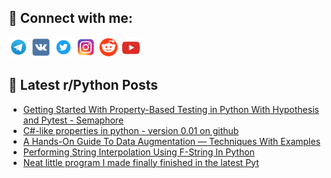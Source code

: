 ## 🔎 Connect with me:
[<img src="https://github.com/bullbesh/bullbesh/blob/main/images/Telegram.png" width="32" height="32" />](https://t.me/bullbesh)
[<img src="https://github.com/bullbesh/bullbesh/blob/main/images/VK.png" width="32" height="32" />](https://vk.com/bullbesh)
[<img src="https://github.com/bullbesh/bullbesh/blob/main/images/Twitter.png" width="32" height="32" />](https://twitter.com/bullbesh1)
[<img src="https://github.com/bullbesh/bullbesh/blob/main/images/Instagram.png" width="32" height="32" />](https://www.instagram.com/bullbesh)
[<img src="https://github.com/bullbesh/bullbesh/blob/main/images/Reddit.png" width="32" height="32" />](https://www.reddit.com/user/bullbesh)
[<img src="https://github.com/bullbesh/bullbesh/blob/main/images/YouTube.png" width="32" height="32" />](https://www.youtube.com/channel/UCtfjRs6uzgq5mfm8S06WTcg)

## 📕 Latest r/Python Posts
<!-- BLOG-POST-LIST:START -->
- [Getting Started With Property-Based Testing in Python With Hypothesis and Pytest - Semaphore](https://www.reddit.com/r/Python/comments/10ig6qh/getting_started_with_propertybased_testing_in/)
- [C#-like properties in python - version 0.01 on github](https://www.reddit.com/r/Python/comments/10if81d/clike_properties_in_python_version_001_on_github/)
- [A Hands-On Guide To Data Augmentation — Techniques With Examples](https://www.reddit.com/r/Python/comments/10if3kr/a_handson_guide_to_data_augmentation_techniques/)
- [Performing String Interpolation Using F-String In Python](https://www.reddit.com/r/Python/comments/10iemnp/performing_string_interpolation_using_fstring_in/)
- [Neat little program I made finally finished in the latest Pyt](https://www.reddit.com/r/Python/comments/10idyym/neat_little_program_i_made_finally_finished_in/)
<!-- BLOG-POST-LIST:END -->
